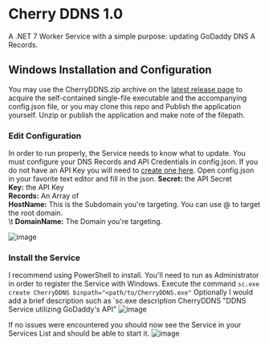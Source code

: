 # Cherry DDNS 1.0
A .NET 7 Worker Service with a simple purpose: updating GoDaddy DNS A Records.

## Windows Installation and Configuration
You may use the CherryDDNS.zip archive on the [latest release page](https://github.com/jingounchained/CherryDDNS/releases/latest) to acquire the self-contained single-file executable and the accompanying config.json file, or you may clone this repo and Publish the application yourself. Unzip or publish the application and make note of the filepath. 

### Edit Configuration
In order to run properly, the Service needs to know what to update. You must configure your DNS Records and API Credentials in config.json. If you do not have an API Key you will need to [create one here](https://developer.godaddy.com/keys). 
Open config.json in your favorite text editor and fill in the json.
**Secret:** the API Secret  
**Key:** the API Key  
**Records:** An Array of  
   **HostName:** This is the Subdomain you're targeting. You can use @ to target the root domain.  
\t   **DomainName:** The Domain you're targeting.  
   
![image](https://user-images.githubusercontent.com/32217493/234913815-22edb4d3-8761-4fa0-9a1c-ab5efce1cfcd.png)

### Install the Service
I recommend using PowerShell to install. You'll need to run as Administrator in order to register the Service with Windows.
Execute the command `sc.exe create CherryDDNS binpath="<path/to/CherryDDNS.exe"`
Optionally I would add a brief description such as `sc.exe description CherryDDNS "DDNS Service utilizing GoDaddy's API"
![image](https://user-images.githubusercontent.com/32217493/234915789-18a9c7fd-5674-43a2-9a56-edb55494f6b2.png)

If no issues were encountered you should now see the Service in your Services List and should be able to start it.
![image](https://user-images.githubusercontent.com/32217493/234916599-93cb248b-90c9-49c5-a5a9-b42405c7ccb2.png)
